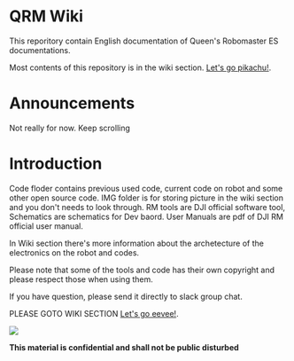# QRM Wiki
This reporitory contain English documentation of Queen's Robomaster ES documentations. 

Most contents of this repository is in the wiki section.
 [Let's go pikachu!](https://github.com/sikaxn/QRMWiki/wiki).

# Announcements

Not really for now. Keep scrolling

# Introduction

Code floder contains previous used code, current code on robot and some other open source code. IMG folder is for storing picture in the wiki section and you don't needs to look through. RM tools are DJI official software tool, Schematics are schematics for Dev baord. User Manuals are pdf of DJI RM official user manual. 

In Wiki section there's more information about the archetecture of the electronics on the robot and codes. 

Please note that some of the tools and code has their own copyright and please respect those when using them.

If you have question, please send it directly to slack group chat.

PLEASE GOTO WIKI SECTION
 [Let's go eevee!](https://github.com/sikaxn/QRMWiki/wiki).
 
![](https://github.com/sikaxn/QRMWiki/blob/master/IMG/robomaster.png)


**This material is confidential and shall not be public disturbed**
